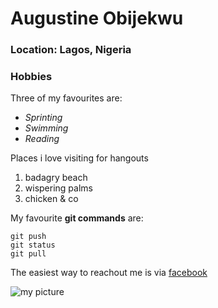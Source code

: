 # Augustine Obijekwu

### Location: Lagos, Nigeria

### Hobbies

Three of my favourites are:

- *Sprinting*
- *Swimming*
- *Reading*

Places i love visiting for hangouts

1. badagry beach
2. wispering palms
3. chicken & co

My favourite **git commands** are:

```
git push
git status
git pull
```

The easiest way to reachout me is via [facebook](https://facebook.com/augustineobijekwu)

![my picture](https://1drv.ms/i/s!Avjjj2TppAv0hBu2RcLVyayFG2t9?e=oiOdXv)
